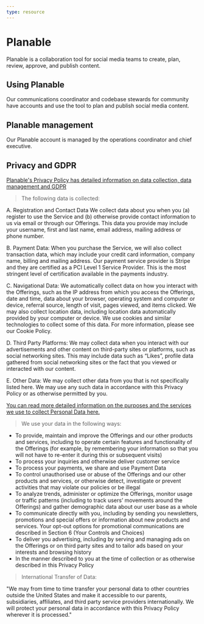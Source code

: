 ```yaml
---
type: resource
---
```


# Planable

Planable is a collaboration tool for social media teams to create, plan, review, approve, and publish content.

## Using Planable

Our communications coordinator and codebase stewards for community have accounts and use the tool to plan and publish social media content.

## Planable management

Our Planable account is managed by the operations coordinator and chief executive.

## Privacy and GDPR

[Planable's Privacy Policy has detailed information on data collection, data management and GDPR](https://planable.io/privacy/#data-we-collect)

> The following data is collected:

A. Registration and Contact Data
We collect data about you when you (a) register to use the Service and (b) otherwise provide contact information to us via email or through our Offerings. This data you provide may include your username, first and last name, email address, mailing address or phone number.

B. Payment Data: When you purchase the Service, we will also collect transaction data, which may include your credit card information, company name, billing and mailing address. Our payment service provider is Stripe and they are certified as a PCI Level 1 Service Provider. This is the most stringent level of certification available in the payments industry.

C. Navigational Data: We automatically collect data on how you interact with the Offerings, such as the IP address from which you access the Offerings, date and time, data about your browser, operating system and computer or device, referral source, length of visit, pages viewed, and items clicked. We may also collect location data, including location data automatically provided by your computer or device. We use cookies and similar technologies to collect some of this data. For more information, please see our Cookie Policy.

D. Third Party Platforms: We may collect data when you interact with our advertisements and other content on third-party sites or platforms, such as social networking sites. This may include data such as “Likes”, profile data gathered from social networking sites or the fact that you viewed or interacted with our content.

E. Other Data: We may collect other data from you that is not specifically listed here. We may use any such data in accordance with this Privacy Policy or as otherwise permitted by you.

[You can read more detailed information on the purposes and the services we use to collect Personal Data here.](https://docs.google.com/spreadsheets/d/1OgdQ2uq6u8jqeds71qqThcJYescFhL1U0DOuYz7v-HY/edit#gid=0)

> We use your data in the following ways:

* To provide, maintain and improve the Offerings and our other products and services, including to operate certain features and functionality of the Offerings (for example, by remembering your information so that you will not have to re-enter it during this or subsequent visits)
* To process your inquiries and otherwise deliver customer service
* To process your payments, we share and use Payment Data
* To control unauthorised use or abuse of the Offerings and our other products and services, or otherwise detect, investigate or prevent activities that may violate our policies or be illegal
* To analyze trends, administer or optimize the Offerings, monitor usage or traffic patterns (including to track users’ movements around the Offerings) and gather demographic data about our user base as a whole
* To communicate directly with you, including by sending you newsletters, promotions and special offers or information about new products and services. Your opt-out options for promotional communications are described in Section 6 (Your Controls and Choices)
* To deliver you advertising, including by serving and managing ads on the Offerings or on third party sites and to tailor ads based on your interests and browsing history
* In the manner described to you at the time of collection or as otherwise described in this Privacy Policy

> International Transfer of Data:

"We may from time to time transfer your personal data to other countries outside the United States and make it accessible to our parents, subsidiaries, affiliates, and third party service providers internationally. We will protect your personal data in accordance with this Privacy Policy wherever it is processed."
